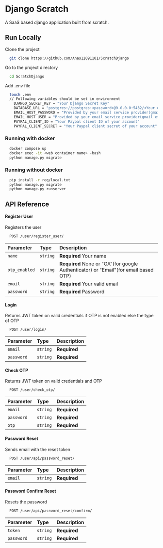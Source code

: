 # Django Scratch

A SaaS based django application built from scratch.

## Run Locally

Clone the project

```bash
  git clone https://github.com/Anas12091101/ScratchDjango
```

Go to the project directory

```bash
  cd ScratchDjango
```

Add .env file

```bash
  touch .env
  // Following variables should be set in environment
    DJANGO_SECRET_KEY = "Your Django Secret Key"
    DATABASE_URL = "postgres://postgres:<password>@0.0.0.0:5432/<Your database name>"
    EMAIL_HOST_PASSWORD = "Provided by your email service provider(gmail etc)"
    EMAIL_HOST_USER = "Provided by your email service provider(gmail etc)"
    PAYPAL_CLIENT_ID = "Your Paypal client ID of your account"
    PAYPAL_CLIENT_SECRET = "Your Paypal client secret of your account"
```

### Running with docker

```bash
  docker compose up
  docker exec -it <web container name> -bash
  python manage.py migrate
```

### Running without docker

```bash
  pip install -r req/local.txt
  python manage.py migrate
  python manage.py runserver
```

## API Reference

#### Register User

Registers the user

```http
  POST /user/register_user/
```

| Parameter     | Type     | Description                                                                         |
| :------------ | :------- | :---------------------------------------------------------------------------------- |
| `name`        | `string` | **Required** Your name                                                              |
| `otp_enabled` | `string` | **Required** None or "GA"(for google Authenticator) or "Email"(for email based OTP) |
| `email`       | `string` | **Required** Your valid email                                                       |
| `password`    | `string` | **Required** Password                                                               |

#### Login

Returns JWT token on valid credentials if OTP is not enabled else the type of OTP

```http
  POST /user/login/
```

| Parameter  | Type     | Description  |
| :--------- | :------- | :----------- |
| `email`    | `string` | **Required** |
| `password` | `string` | **Required** |

#### Check OTP

Returns JWT token on valid credentials and OTP

```http
  POST /user/check_otp/
```

| Parameter  | Type     | Description  |
| :--------- | :------- | :----------- |
| `email`    | `string` | **Required** |
| `password` | `string` | **Required** |
| `otp`      | `string` | **Required** |

#### Password Reset

Sends email with the reset token

```http
  POST /user/api/password_reset/
```

| Parameter | Type     | Description  |
| :-------- | :------- | :----------- |
| `email`   | `string` | **Required** |

#### Password Confirm Reset

Resets the password

```http
  POST /user/api/password_reset/confirm/
```

| Parameter  | Type     | Description  |
| :--------- | :------- | :----------- |
| `token`    | `string` | **Required** |
| `password` | `string` | **Required** |
